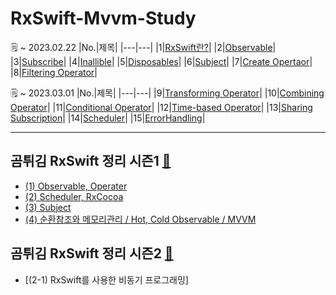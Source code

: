 # RxSwift-Mvvm-Study

🗒 ~ 2023.02.22
|No.|제목|
|---|---|
|1|[RxSwift란?](https://jesskoh.notion.site/RxSwift-118416d275de43519ad2cf2537753cdd)|
|2|[Observable](https://jesskoh.notion.site/Observable-a1e30534a0d24d89afd49c619246aa59)|
|3|[Subscribe](https://jesskoh.notion.site/Subscribe-ad9a0e49ab354bf1a4ca9b8dd69f76a4)|
|4|[Inallible](https://jesskoh.notion.site/Infallible-9f864a39c5ff43be84632d1774e12ca7)|
|5|[Disposables](https://jesskoh.notion.site/Disposables-1397a12fa14c4316b59cb7eab2f21611)|
|6|[Subject](https://jesskoh.notion.site/Subject-78738dc98f6d46aba7b1c3cd6f5ff4e7)|
|7|[Create Opertaor](https://jesskoh.notion.site/Create-Opertator-0fb83fc1d8094239b4ac10d70be9507c)|
|8|[Filtering Operator](https://jesskoh.notion.site/Filtering-Operator-66cf9cbd6e8e414893e3f34676c47d61)|

🗒 ~ 2023.03.01
|No.|제목|
|---|---|
|9|[Transforming Operator](https://jesskoh.notion.site/Transforming-Operator-f5f6493aaafa407bb4f0c3a270196495)|
|10|[Combining Operator](https://jesskoh.notion.site/Combining-Operator-aa6d8b5d89d944c8b88ebdc6e213cc9c)|
|11|[Conditional Operator](https://jesskoh.notion.site/Conditional-Operator-09200d174c894bd1935b7eebd6dceb85)|
|12|[Time-based Operator](https://jesskoh.notion.site/Time-based-Operator-2624014ae8a1429cb3df4c459853a9b3)|
|13|[Sharing Subscription](https://jesskoh.notion.site/Sharing-Subscription-b3d812a19e154180998256d4907ad240)|
|14|[Scheduler](https://jesskoh.notion.site/Scheduler-6a981e8926e54b4f9be36ac527d51a74)|
|15|[ErrorHandling](https://jesskoh.notion.site/ErrorHandling-8d996822369f495fbf1808bf1fa4529f)|



---
## 곰튀김 RxSwift 정리 시즌1 [🔗](https://www.youtube.com/watch?v=w5Qmie-GbiA&t=7896s)
- [(1) Observable, Operater](https://jesskoh.notion.site/RxSwift-1-9486c6be966e4469abf7e8f48d341d51)
- [(2) Scheduler, RxCocoa](https://jesskoh.notion.site/RxSwift-2-_-Scheduler-RxCocoa-619dcbfef65e44388442645afeb526b9)
- [(3) Subject](https://jesskoh.notion.site/RxSwift-3-_-Subject-ca52d04658354555a27c4f3f4b4a6bb6)
- [(4) 순환참조와 메모리관리 / Hot, Cold Observable / MVVM](https://jesskoh.notion.site/RxSwift-4-_-Hot-Cold-Observable-MVVM-0b9c0e56af6a4c76ba1db4af6d275994)

## 곰튀김 RxSwift 정리 시즌2 [🔗](https://www.youtube.com/watch?v=iHKBNYMWd5I&list=PL03rJBlpwTaBrhux_C8RmtWDI_kZSLvdQ&index=1)
- [(2-1) RxSwift를 사용한 비동기 프로그래밍]

